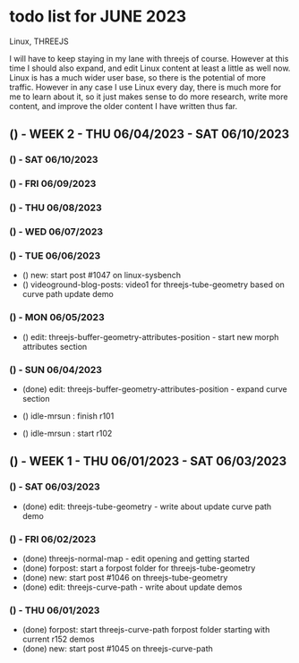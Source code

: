 # todo list for JUNE 2023

Linux, THREEJS

I will have to keep staying in my lane with threejs of course. However at this time I should also expand, and edit Linux content at least a little as well now. Linux is has a much wider user base, so there is the potential of more traffic. However in any case I use Linux every day, there is much more for me to learn about it, so it just makes sense to do more research, write more content, and improve the older content I have written thus far.

<!-------- ----------
-- WEEK 2
---------- --------->
## () - WEEK 2 - THU 06/04/2023 - SAT 06/10/2023

### () - SAT 06/10/2023

### () - FRI 06/09/2023

### () - THU 06/08/2023

### () - WED 06/07/2023

### () - TUE 06/06/2023
* () new:  start post #1047 on linux-sysbench
* () videoground-blog-posts: video1 for threejs-tube-geometry based on curve path update demo

### () - MON 06/05/2023
* () edit: threejs-buffer-geometry-attributes-position - start new morph attributes section

### () - SUN 06/04/2023
* (done) edit: threejs-buffer-geometry-attributes-position - expand curve section

* () idle-mrsun : finish r101
* () idle-mrsun : start r102

<!-------- ----------
-- WEEK 1
---------- --------->
## () - WEEK 1 - THU 06/01/2023 - SAT 06/03/2023

### () - SAT 06/03/2023
* (done) edit: threejs-tube-geometry - write about update curve path demo

### () - FRI 06/02/2023
* (done) threejs-normal-map - edit opening and getting started
* (done) forpost: start a forpost folder for threejs-tube-geometry
* (done) new:  start post #1046 on threejs-tube-geometry
* (done) edit: threejs-curve-path - write about update demos

### () - THU 06/01/2023
* (done) forpost: start threejs-curve-path forpost folder starting with current r152 demos
* (done) new:  start post #1045 on threejs-curve-path
